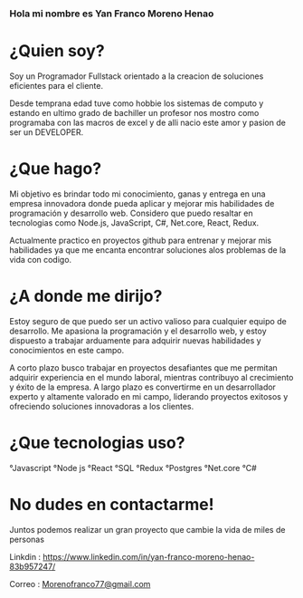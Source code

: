 ### Hola mi nombre es Yan Franco Moreno Henao

# ¿Quien soy?
Soy un Programador Fullstack orientado a la creacion de soluciones eficientes para el cliente. 

Desde temprana edad tuve como hobbie los sistemas de computo y estando en ultimo grado de bachiller un profesor nos mostro como programaba con las macros de excel y de alli nacio este amor y pasion de ser un DEVELOPER. 

# ¿Que hago?
Mi objetivo es brindar todo mi conocimiento, ganas y entrega en una empresa innovadora donde pueda aplicar y mejorar mis habilidades de programación y desarrollo web. Considero que puedo resaltar en tecnologias como Node.js, JavaScript, C#, Net.core, React, Redux.

Actualmente practico en proyectos github para entrenar y mejorar mis habilidades ya que me encanta encontrar soluciones alos problemas de la vida con codigo.

# ¿A donde me dirijo?
Estoy seguro de que puedo ser un activo valioso para cualquier equipo de desarrollo. Me apasiona la programación y el desarrollo web, y estoy dispuesto a trabajar arduamente para adquirir nuevas habilidades y conocimientos en este campo.

A corto plazo busco trabajar en proyectos desafiantes que me permitan adquirir experiencia en el mundo laboral, mientras contribuyo al crecimiento y éxito de la empresa. A largo plazo es convertirme en un desarrollador experto y altamente valorado en mi campo, liderando proyectos exitosos y ofreciendo soluciones innovadoras a los clientes.

# ¿Que tecnologias uso?
°Javascript
°Node js
°React
°SQL
°Redux
°Postgres
°Net.core
°C#

# No dudes en contactarme!
Juntos podemos realizar un gran proyecto que cambie la vida de miles de personas

Linkdin : https://www.linkedin.com/in/yan-franco-moreno-henao-83b957247/

Correo : Morenofranco77@gmail.com
